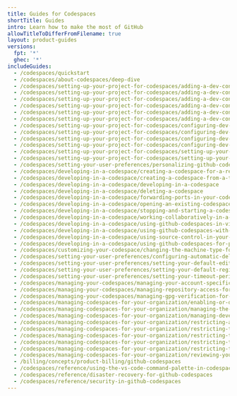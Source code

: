 ```yaml
---
title: Guides for Codespaces
shortTitle: Guides
intro: Learn how to make the most of GitHub
allowTitleToDifferFromFilename: true
layout: product-guides
versions:
  fpt: '*'
  ghec: '*'
includeGuides:
  - /codespaces/quickstart
  - /codespaces/about-codespaces/deep-dive
  - /codespaces/setting-up-your-project-for-codespaces/adding-a-dev-container-configuration/introduction-to-dev-containers
  - /codespaces/setting-up-your-project-for-codespaces/adding-a-dev-container-configuration/setting-up-your-nodejs-project-for-codespaces
  - /codespaces/setting-up-your-project-for-codespaces/adding-a-dev-container-configuration/setting-up-your-python-project-for-codespaces
  - /codespaces/setting-up-your-project-for-codespaces/adding-a-dev-container-configuration/setting-up-your-dotnet-project-for-codespaces
  - /codespaces/setting-up-your-project-for-codespaces/adding-a-dev-container-configuration/setting-up-your-java-project-for-codespaces
  - /codespaces/setting-up-your-project-for-codespaces/adding-a-dev-container-configuration/setting-up-your-php-project-for-codespaces
  - /codespaces/setting-up-your-project-for-codespaces/configuring-dev-containers/setting-a-minimum-specification-for-codespace-machines
  - /codespaces/setting-up-your-project-for-codespaces/configuring-dev-containers/adding-features-to-a-devcontainer-file
  - /codespaces/setting-up-your-project-for-codespaces/configuring-dev-containers/automatically-opening-files-in-the-codespaces-for-a-repository
  - /codespaces/setting-up-your-project-for-codespaces/configuring-dev-containers/specifying-recommended-secrets-for-a-repository
  - /codespaces/setting-up-your-project-for-codespaces/setting-up-your-repository/facilitating-quick-creation-and-resumption-of-codespaces
  - /codespaces/setting-up-your-project-for-codespaces/setting-up-your-repository/setting-up-a-template-repository-for-github-codespaces
  - /codespaces/setting-your-user-preferences/personalizing-github-codespaces-for-your-account
  - /codespaces/developing-in-a-codespace/creating-a-codespace-for-a-repository
  - /codespaces/developing-in-a-codespace/creating-a-codespace-from-a-template
  - /codespaces/developing-in-a-codespace/developing-in-a-codespace
  - /codespaces/developing-in-a-codespace/deleting-a-codespace
  - /codespaces/developing-in-a-codespace/forwarding-ports-in-your-codespace
  - /codespaces/developing-in-a-codespace/opening-an-existing-codespace
  - /codespaces/developing-in-a-codespace/stopping-and-starting-a-codespace
  - /codespaces/developing-in-a-codespace/working-collaboratively-in-a-codespace
  - /codespaces/developing-in-a-codespace/using-github-codespaces-in-visual-studio-code
  - /codespaces/developing-in-a-codespace/using-github-codespaces-with-github-cli
  - /codespaces/developing-in-a-codespace/using-source-control-in-your-codespace
  - /codespaces/developing-in-a-codespace/using-github-codespaces-for-pull-requests
  - /codespaces/customizing-your-codespace/changing-the-machine-type-for-your-codespace
  - /codespaces/setting-your-user-preferences/configuring-automatic-deletion-of-your-codespaces
  - /codespaces/setting-your-user-preferences/setting-your-default-editor-for-github-codespaces
  - /codespaces/setting-your-user-preferences/setting-your-default-region-for-github-codespaces
  - /codespaces/setting-your-user-preferences/setting-your-timeout-period-for-github-codespaces
  - /codespaces/managing-your-codespaces/managing-your-account-specific-secrets-for-github-codespaces
  - /codespaces/managing-your-codespaces/managing-repository-access-for-your-codespaces
  - /codespaces/managing-your-codespaces/managing-gpg-verification-for-github-codespaces
  - /codespaces/managing-codespaces-for-your-organization/enabling-or-disabling-github-codespaces-for-your-organization
  - /codespaces/managing-codespaces-for-your-organization/managing-the-cost-of-github-codespaces-in-your-organization
  - /codespaces/managing-codespaces-for-your-organization/managing-development-environment-secrets-for-your-repository-or-organization
  - /codespaces/managing-codespaces-for-your-organization/restricting-access-to-machine-types
  - /codespaces/managing-codespaces-for-your-organization/restricting-the-base-image-for-codespaces
  - /codespaces/managing-codespaces-for-your-organization/restricting-the-idle-timeout-period
  - /codespaces/managing-codespaces-for-your-organization/restricting-the-retention-period-for-codespaces
  - /codespaces/managing-codespaces-for-your-organization/restricting-the-visibility-of-forwarded-ports
  - /codespaces/managing-codespaces-for-your-organization/reviewing-your-organizations-audit-logs-for-github-codespaces
  - /billing/concepts/product-billing/github-codespaces
  - /codespaces/reference/using-the-vs-code-command-palette-in-codespaces
  - /codespaces/reference/disaster-recovery-for-github-codespaces
  - /codespaces/reference/security-in-github-codespaces
---
```

